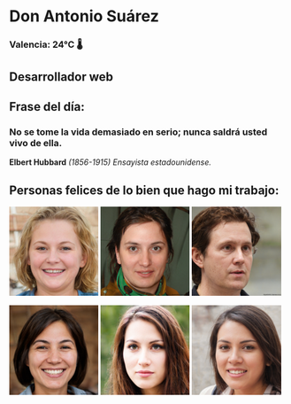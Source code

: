 # Don Antonio Suárez
### Valencia:  24°C 🌡️
## Desarrollador web
## Frase del día:
<!-- START QUOTE -->
### No se tome la vida demasiado en serio; nunca saldrá usted vivo de ella.
**Elbert Hubbard** *(1856-1915) Ensayista estadounidense.*
<!-- END QUOTE -->






## Personas felices de lo bien que hago mi trabajo:

<p float="left">
  <img src="src/image_0.png" width="32%" />
  <img src="src/image_1.png" width="32%" /> 
  <img src="src/image_2.png" width="32%" />
</p>
<p float="left">
  <img src="src/image_3.png" width="32%" />
  <img src="src/image_4.png" width="32%" /> 
  <img src="src/image_5.png" width="32%" />
</p>